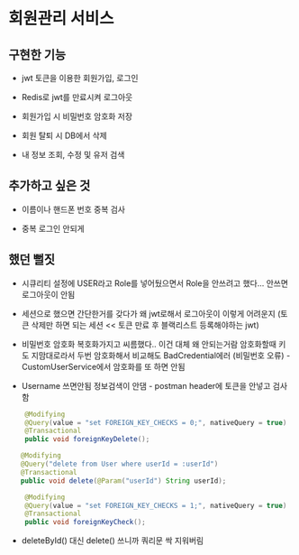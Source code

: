 # 회원관리 서비스

## 구현한 기능

- jwt 토큰을 이용한 회원가입, 로그인

- Redis로 jwt를 만료시켜 로그아웃

- 회원가입 시 비밀번호 암호화 저장

- 회원 탈퇴 시 DB에서 삭제

- 내 정보 조회, 수정 및 유저 검색

## 추가하고 싶은 것

- 이름이나 핸드폰 번호 중복 검사

- 중복 로그인 안되게

## 했던 뻘짓

- 시큐리티 설정에 USER라고 Role를 넣어뒀으면서 Role을 안쓰려고 했다... 안쓰면 로그아웃이 안됨

- 세션으로 했으면 간단한거를 갖다가 왜 jwt로해서 로그아웃이 이렇게 어려운지 (토큰 삭제만 하면 되는 세션 << 토큰 만료 후 블랙리스트 등록해야하는 jwt)

- 비밀번호 암호화 복호화가지고 씨름했다.. 이건 대체 왜 안되는거람 암호화할때 키도 지맘대로라서 두번 암호화해서 비교해도 BadCredential에러 (비밀번호 오류) - CustomUserService에서 암호화를 또 하면 안됨

- Username 쓰면안됨 정보검색이 안댐 - postman header에 토큰을 안넣고 검사함

```java
    @Modifying
    @Query(value = "set FOREIGN_KEY_CHECKS = 0;", nativeQuery = true)
    @Transactional
    public void foreignKeyDelete();

   @Modifying
   @Query("delete from User where userId = :userId")
   @Transactional
   public void delete(@Param("userId") String userId);

    @Modifying
    @Query(value = "set FOREIGN_KEY_CHECKS = 1;", nativeQuery = true)
    @Transactional
    public void foreignKeyCheck();
```

- deleteById() 대신 delete() 쓰니까 쿼리문 싹 지워버림
